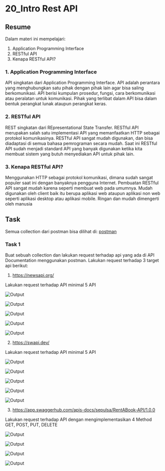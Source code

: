 # 20_Intro Rest API

## Resume
Dalam materi ini mempelajari:
1. Application Programming Interface
2. RESTful API
3. Kenapa RESTful API?

### 1. Application Programming Interface

API singkatan dari Application Programming Interface. API adalah perantara yang menghubungkan satu pihak dengan pihak lain agar bisa saling berkomunikasi. API berisi kumpulan prosedur, fungsi, cara berkomunikasi atau peralatan untuk komunikasi. Pihak yang terlibat dalam API bisa dalam bentuk perangkat lunak ataupun perangkat keras. 

### 2. RESTful API

REST singkatan dari REpresentational State Transfer. RESTful API merupakan salah satu implementasi API yang memanfaatkan HTTP sebagai protokol komunikasinya. RESTful API sangat mudah digunakan, dan bisa diadaptasi di semua bahasa pemrograman secara mudah. Saat ini RESTful API sudah menjadi standard API yang banyak digunakan ketika kita membuat sistem yang butuh menyediakan API untuk pihak lain. 

### 3. Kenapa RESTful API?

Menggunakan HTTP sebagai protokol komunikasi, dimana sudah sangat populer saat ini dengan banyaknya pengguna Internet. Pembuatan RESTful API sangat mudah karena seperti membuat web pada umumnya. Mudah digunakan oleh client baik itu berupa aplikasi web ataupun aplikasi non web seperti aplikasi desktop atau aplikasi mobile. Ringan dan mudah dimengerti oleh manusia


## Task

Semua collection dari postman bisa dilihat di: [postman](./praktikum)

### Task 1
Buat sebuah collection dan lakukan request terhadap api yang ada di API Documentation menggunakan postman. Lakukan request terhadap 3 target api berikut:

1. https://newsapi.org/

Lakukan request terhadap API minimal 5 API

![Output](./screenshots/a_1.jpg)

![Output](./screenshots/a_2.jpg)

![Output](./screenshots/a_3.jpg)

![Output](./screenshots/a_4.jpg)

![Output](./screenshots/a_5.jpg)

2. https://swapi.dev/

Lakukan request terhadap API minimal 5 API

![Output](./screenshots/b_1.jpg)

![Output](./screenshots/b_2.jpg)

![Output](./screenshots/b_3.jpg)

![Output](./screenshots/b_4.jpg)

![Output](./screenshots/b_5.jpg)


3. https://app.swaggerhub.com/apis-docs/sepulsa/RentABook-API/1.0.0

Lakukan request terhadap API dengan mengimplementasikan 4 Method GET, POST, PUT, DELETE

![Output](./screenshots/c_get.jpg)

![Output](./screenshots/c_post.jpg)

![Output](./screenshots/c_put.jpg)

![Output](./screenshots/c_delete.jpg)